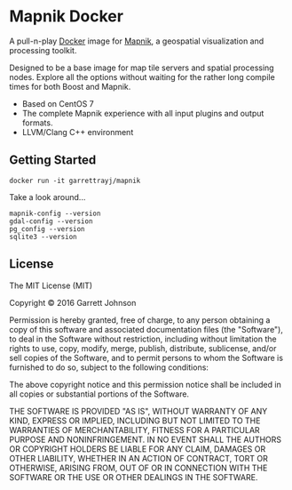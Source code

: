 Mapnik Docker
=============

A pull-n-play [Docker](https://www.docker.com/) image for [Mapnik](http://mapnik.org/),
a geospatial visualization and processing toolkit.

Designed to be a base image for map tile servers and spatial processing nodes. Explore all the options
without waiting for the rather long compile times for both Boost and Mapnik.

* Based on CentOS 7
* The complete Mapnik experience with all input plugins and output formats.
* LLVM/Clang C++ environment

Getting Started
---------------

    docker run -it garrettrayj/mapnik

Take a look around...

    mapnik-config --version
    gdal-config --version
    pg_config --version
    sqlite3 --version

License
-------

The MIT License (MIT)

Copyright &copy; 2016 Garrett Johnson

Permission is hereby granted, free of charge, to any person obtaining a copy of this software and associated
documentation files (the "Software"), to deal in the Software without restriction, including without limitation the
rights to use, copy, modify, merge, publish, distribute, sublicense, and/or sell copies of the Software, and to permit
persons to whom the Software is furnished to do so, subject to the following conditions:

The above copyright notice and this permission notice shall be included in
all copies or substantial portions of the Software.

THE SOFTWARE IS PROVIDED "AS IS", WITHOUT WARRANTY OF ANY KIND, EXPRESS OR IMPLIED, INCLUDING BUT NOT LIMITED TO THE
WARRANTIES OF MERCHANTABILITY, FITNESS FOR A PARTICULAR PURPOSE AND NONINFRINGEMENT. IN NO EVENT SHALL THE AUTHORS OR
COPYRIGHT HOLDERS BE LIABLE FOR ANY CLAIM, DAMAGES OR OTHER LIABILITY, WHETHER IN AN ACTION OF CONTRACT, TORT OR
OTHERWISE, ARISING FROM, OUT OF OR IN CONNECTION WITH THE SOFTWARE OR THE USE OR OTHER DEALINGS IN THE SOFTWARE.